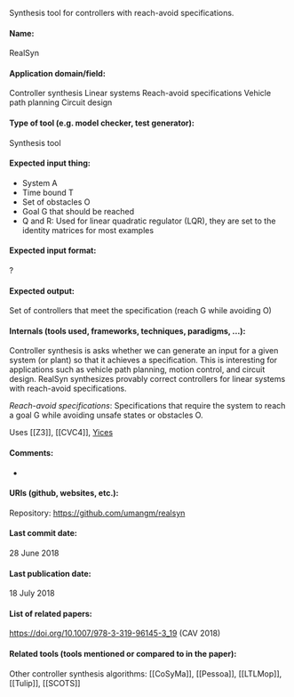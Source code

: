 Synthesis tool for controllers with reach-avoid specifications.

#### Name:
RealSyn

#### Application domain/field:
Controller synthesis
Linear systems
Reach-avoid specifications
Vehicle path planning
Circuit design

#### Type of tool (e.g. model checker, test generator):
Synthesis tool

#### Expected input thing:
- System A
- Time bound T
- Set of obstacles O
- Goal G that should be reached
- Q and R: Used for linear quadratic regulator (LQR), they are set to the identity matrices for most examples

#### Expected input format:
?

#### Expected output:
Set of controllers that meet the specification (reach G while avoiding O)

#### Internals (tools used, frameworks, techniques, paradigms, ...):
Controller synthesis is asks whether we can generate an input for a given system (or plant) so that it achieves a specification. This is interesting for applications such as vehicle path planning, motion control, and circuit design.
RealSyn synthesizes provably correct controllers for linear systems with reach-avoid specifications.

*Reach-avoid specifications*: Specifications that require the system to reach a goal G while avoiding unsafe states or obstacles O.

Uses [[Z3]], [[CVC4]], [Yices](../Solvers/SMT/Yices.md)

#### Comments:
-

#### URIs (github, websites, etc.):
Repository: https://github.com/umangm/realsyn

#### Last commit date:
28 June 2018

#### Last publication date:
18 July 2018

#### List of related papers:
https://doi.org/10.1007/978-3-319-96145-3_19 (CAV 2018)

#### Related tools (tools mentioned or compared to in the paper):
Other controller synthesis algorithms: [[CoSyMa]], [[Pessoa]], [[LTLMop]], [[Tulip]], [[SCOTS]]